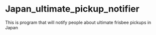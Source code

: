 # Japan_ultimate_pickup_notifier
This is program that will notify people about ultimate frisbee pickups in Japan
